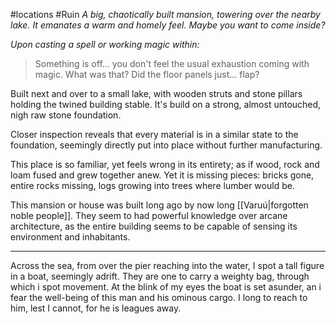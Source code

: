 #locations #Ruin 
*A big, chaotically built mansion, towering over the nearby lake.*
*It emanates a warm and homely feel. Maybe you want to come inside?*

*Upon casting a spell or working magic within:*
> Something is off... you don't feel the usual exhaustion coming with magic.
> What was that?
> Did the floor panels just... flap?

Built next and over to a small lake, with wooden struts and stone pillars holding the twined building stable. 
It's build on a strong, almost untouched, nigh raw stone foundation.

Closer inspection reveals that every material is in a similar state to the foundation, seemingly directly put into place without further manufacturing.

This place is so familiar, yet feels wrong in its entirety; as if wood, rock and loam fused and grew together anew. Yet it is missing pieces: bricks gone, entire rocks missing, logs growing into trees where lumber would be. 

This mansion or house was built long ago by now long [[Varuú|forgotten noble people]].
They seem to had powerful knowledge over arcane architecture, as the entire building seems to be capable of sensing its environment and inhabitants.

***
Across the sea, from over the pier reaching into the water, I spot a tall figure in a boat, seemingly adrift. They are one to carry a weighty bag, through which i spot movement. At the blink of my eyes the boat is set asunder, an i fear the well-being of this man and his ominous cargo. I long to reach to him, lest I cannot, for he is leagues away. 

